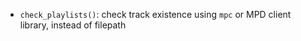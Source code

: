* `check_playlists()`: check track existence using `mpc` or MPD client library,
  instead of filepath
